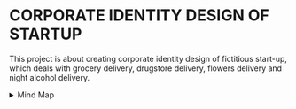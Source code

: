 # CORPORATE IDENTITY DESIGN OF STARTUP

This project is about creating corporate identity design of fictitious start-up, which deals with grocery delivery, drugstore delivery, 
flowers delivery and night alcohol delivery.

<details>
  <summary>Mind Map</summary>
![Mind Map](mind_map.png)

### Voice & Tone
- **Voice:** Human, confident, educated, and inspirational.
- **Tone:** Formal (academic), but friendly, enthusiastic, and conversational.

## Outline
1. Fictitious startup, which deals with delivery in the Levice district in Slovakia
2. Food delivery, medicine delivery, flower delivery and night alcohol delivery
3. Startup wants to be the best delivery service in the whole country
4. This company will work for all target groups - teenagers, families with children and pensioners
5. In this project, I will present the creation of a startup company that includes the entire visual style of the company

### Notes
- 
-
-

## Keywords
- Delivery
Delivery service
- Startup company
How to create a succesful startup?
- Corporate Identity Design
Colors, typeface
- Visual style
Logo design, Poster design, Design of delivery boxes and bags, bussiness card design, t-shirts for employees

### References
- [APA Style Reference Examples](http://https://apastyle.apa.org/style-grammar-guidelines/references/examples)
- [Reference](http://)
- [Reference](http://)

